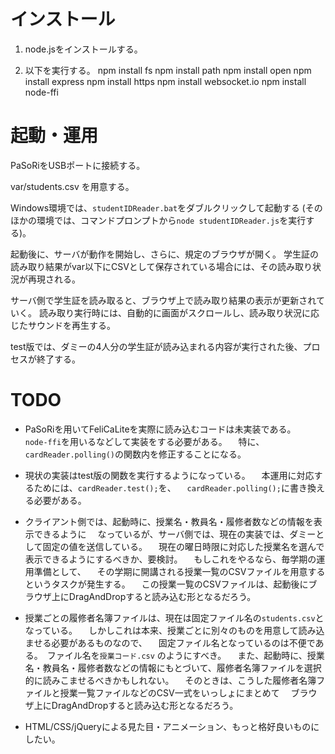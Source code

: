 インストール
==========

1. node.jsをインストールする。

2. 以下を実行する。
    npm install fs
    npm install path
    npm install open
    npm install express
    npm install https
    npm install websocket.io
    npm install node-ffi

起動・運用
==========

PaSoRiをUSBポートに接続する。

var/students.csv を用意する。

Windows環境では、`studentIDReader.bat`をダブルクリックして起動する
(そのほかの環境では、コマンドプロンプトから`node studentIDReader.js`を実行する)。

起動後に、サーバが動作を開始し、さらに、規定のブラウザが開く。
学生証の読み取り結果がvar以下にCSVとして保存されている場合には、その読み取り状況が再現される。

サーバ側で学生証を読み取ると、ブラウザ上で読み取り結果の表示が更新されていく。
読み取り実行時には、自動的に画面がスクロールし、読み取り状況に応じたサウンドを再生する。

test版では、ダミーの4人分の学生証が読み込まれる内容が実行された後、プロセスが終了する。


TODO
==========

* PaSoRiを用いてFeliCaLiteを実際に読み込むコードは未実装である。
　`node-ffi`を用いるなどして実装をする必要がある。
　特に、`cardReader.polling()`の関数内を修正することになる。

* 現状の実装はtest版の関数を実行するようになっている。
　本運用に対応するためには、`cardReader.test();`を、
　`cardReader.polling();`に書き換える必要がある。

* クライアント側では、起動時に、授業名・教員名・履修者数などの情報を表示できるように
　なっているが、サーバ側では、現在の実装では、ダミーとして固定の値を送信している。
　現在の曜日時限に対応した授業名を選んで表示できるようにするべきか、要検討。
　もしこれをやるなら、毎学期の運用準備として、
　その学期に開講される授業一覧のCSVファイルを用意するというタスクが発生する。
　この授業一覧のCSVファイルは、起動後にブラウザ上にDragAndDropすると読み込む形となるだろう。

* 授業ごとの履修者名簿ファイルは、現在は固定ファイル名の`students.csv`となっている。
　しかしこれは本来、授業ごとに別々のものを用意して読み込ませる必要があるものなので、
　固定ファイル名となっているのは不便である。　ファイル名を`授業コード.csv` のようにすべき。
　また、起動時に、授業名・教員名・履修者数などの情報にもとづいて、履修者名簿ファイルを選択的に読みこませるべきかもしれない。
　そのときは、こうした履修者名簿ファイルと授業一覧ファイルなどのCSV一式をいっしょにまとめて
　ブラウザ上にDragAndDropすると読み込む形となるだろう。

* HTML/CSS/jQueryによる見た目・アニメーション、もっと格好良いものにしたい。
